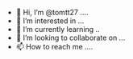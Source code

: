 - 👋 Hi, I’m @tomtt27 ....
- 👀 I’m interested in ...
- 🌱 I’m currently learning ..
- 💞️ I’m looking to collaborate on ...
- 📫 How to reach me ....

<!---
tomtt27/tomtt27 is a ✨ special ✨ repository because its `README.md` (this file) appears on your GitHub profile.
You can click the Preview link to take a look at your changes.
--->

